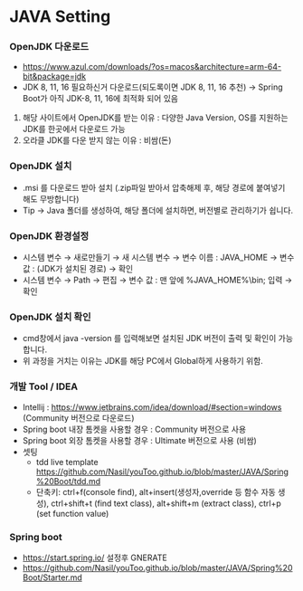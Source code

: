 # JAVA Setting

### OpenJDK 다운로드
- https://www.azul.com/downloads/?os=macos&architecture=arm-64-bit&package=jdk
- JDK 8, 11, 16 필요하신거 다운로드(되도록이면 JDK 8, 11, 16 추천) → Spring Boot가 아직 JDK-8, 11, 16에 최적화 되어 있음
1) 해당 사이트에서 OpenJDK를 받는 이유 : 다양한 Java Version, OS를 지원하는 JDK를 한곳에서 다운로드 가능
2) 오라클 JDK를 다운 받지 않는 이유 : 비쌈(돈)

### OpenJDK 설치
- .msi 를 다운로드 받아 설치 (.zip파일 받아서 압축해제 후, 해당 경로에 붙여넣기 해도 무방합니다)
- Tip → Java 폴더를 생성하여, 해당 폴더에 설치하면, 버전별로 관리하기가 쉽니다.


### OpenJDK 환경설정
- 시스템 변수 → 새로만들기 → 새 시스템 변수 → 변수 이름 : JAVA_HOME → 변수 값 : (JDK가 설치된 경로) → 확인
- 시스템 변수 → Path → 편집 → 변수 값 : 맨 앞에 %JAVA_HOME%\bin; 입력 → 확인

### OpenJDK 설치 확인
- cmd창에서 java -version 를 입력해보면 설치된 JDK 버전이 출력 및 확인이 가능합니다.
- 위 과정을 거치는 이유는 JDK를 해당 PC에서 Global하게 사용하기 위함.

### 개발 Tool / IDEA
- Intellij : https://www.jetbrains.com/idea/download/#section=windows (Community 버전으로 다운로드)
- Spring boot 내장 톰켓을 사용할 경우 : Community 버전으로 사용
- Spring boot 외장 톰켓을 사용할 경우 : Ultimate 버전으로 사용 (비쌈)
- 셋팅
    - tdd live template https://github.com/Nasil/youToo.github.io/blob/master/JAVA/Spring%20Boot/tdd.md
    - 단축키: ctrl+f(console find), alt+insert(생성자,override 등 함수 자동 생성), ctrl+shift+t (find text class), alt+shift+m (extract class), ctrl+p (set function value)

### Spring boot
- https://start.spring.io/ 설정후 GNERATE
- https://github.com/Nasil/youToo.github.io/blob/master/JAVA/Spring%20Boot/Starter.md
